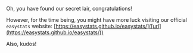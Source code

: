 Oh, you have found our secret lair, congratulations!

However, for the time being, you might have more luck visiting our official `easystats` website: [https://easystats.github.io/easystats/]([url](https://easystats.github.io/easystats/))

Also, kudos!
